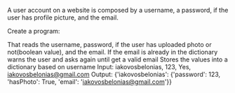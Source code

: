 A user account on a website is composed by a username, a password, if the user has profile picture, and the email.

Create a program:

That reads the username, password, if the user has uploaded photo or not(boolean value), and the email.
If the email is already in the dictionary warns the user and asks again until get a valid email
Stores the values into a dictionary based on username
Input: iakovosbelonias, 123, Yes, iakovosbelonias@gmail.com
Output: {'iakovosbelonias': {'password': 123, 'hasPhoto': True, 'email': 'iakovosbelonias@gmail.com'}}

